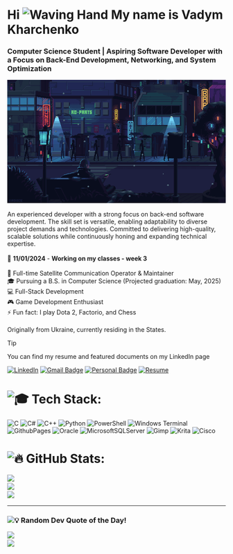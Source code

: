 # Hi <img src="https://raw.githubusercontent.com/Tarikul-Islam-Anik/Animated-Fluent-Emojis/master/Emojis/Hand%20gestures/Waving%20Hand.png" alt="Waving Hand" width="25" height="25" /> My name is Vadym Kharchenko

### Computer Science Student | Aspiring Software Developer with a Focus on Back-End Development, Networking, and System Optimization

![Alt text](./animation.gif)

An experienced developer with a strong focus on back-end software development. The skill set is versatile, enabling adaptability to diverse project demands and technologies. Committed to delivering high-quality, scalable solutions while continuously honing and expanding technical expertise.
<br>
<br>
📆 <b>11/01/2024</b> - <b>Working on my classes - week 3</b>
<br><br>
🚀 Full-time Satellite Communication Operator & Maintainer<br>
🎓 Pursuing a B.S. in Computer Science (Projected graduation: May, 2025)<br>
💻 Full-Stack Development<br>
🎮 Game Development Enthusiast<br>
⚡ Fun fact: I play Dota 2, Factorio, and Chess<be>
<br><br>Originally from Ukraine, currently residing in the States.
<be><br>

> [!TIP]
> You can find my resume and featured documents on my LinkedIn page

[![LinkedIn](https://img.shields.io/badge/LinkedIn-%230077B5.svg?logo=linkedin&logoColor=white)](https://www.linkedin.com/in/kharchenkov/) 
[![Gmail Badge](https://img.shields.io/badge/-vadym.kharcehnko@yahoo.com-6633cc?style=flat&color=0072b1&logo=Gmail&logoColor=white&link=mailto:vadym.kharcehnko@yahoo.com)](mailto:vadym.kharcehnko@yahoo.com)
[![Personal Badge](https://img.shields.io/badge/-Website-6633cc?style=flat&logo=Github&color=0072b1&logoColor=white&link=https://vadym-0k.github.io/)](https://vadym-0k.github.io/)
[![Resume](https://img.shields.io/badge/-Resume-6633cc?logo=icloud&color=0072b1&logoColor=white)](https://www.linkedin.com/in/kharchenkov/overlay/1727807190592/single-media-viewer/?profileId=ACoAADJpa9ABjMF-0VhKouvtN8wJr_jDJEv5ceg)

<!--<img align="right" alt="image" src="./XXXX.jpg"  width="300px"/>-->

# <picture><source srcset="https://fonts.gstatic.com/s/e/notoemoji/latest/1f393/512.webp" type="image/webp"><img src="https://fonts.gstatic.com/s/e/notoemoji/latest/1f393/512.gif" alt="🎓" width="32" height="32"></picture> Tech Stack:
![C](https://img.shields.io/badge/c-%2300599C.svg?style=for-the-badge&logo=c&logoColor=white) 
![C#](https://img.shields.io/badge/c%23-%23239120.svg?style=for-the-badge&logo=csharp&logoColor=white) 
![C++](https://img.shields.io/badge/c++-%2300599C.svg?style=for-the-badge&logo=c%2B%2B&logoColor=white) 
![Python](https://img.shields.io/badge/python-3670A0?style=for-the-badge&logo=python&logoColor=ffdd54) 
![PowerShell](https://img.shields.io/badge/PowerShell-%235391FE.svg?style=for-the-badge&logo=powershell&logoColor=white) 
![Windows Terminal](https://img.shields.io/badge/Windows%20Terminal-%234D4D4D.svg?style=for-the-badge&logo=windows-terminal&logoColor=white) 
![GithubPages](https://img.shields.io/badge/github%20pages-121013?style=for-the-badge&logo=github&logoColor=white) 
![Oracle](https://img.shields.io/badge/Oracle-F80000?style=for-the-badge&logo=oracle&logoColor=white) 
![MicrosoftSQLServer](https://img.shields.io/badge/Microsoft%20SQL%20Server-CC2927?style=for-the-badge&logo=microsoft%20sql%20server&logoColor=white) 
![Gimp](https://img.shields.io/badge/Gimp-657D8B?style=for-the-badge&logo=gimp&logoColor=FFFFFF) 
![Krita](https://img.shields.io/badge/Krita-203759?style=for-the-badge&logo=krita&logoColor=EEF37B) 
![Cisco](https://img.shields.io/badge/cisco-%23049fd9.svg?style=for-the-badge&logo=cisco&logoColor=black)



# <picture><source srcset="https://fonts.gstatic.com/s/e/notoemoji/latest/1f525/512.webp" type="image/webp"><img src="https://fonts.gstatic.com/s/e/notoemoji/latest/1f525/512.gif" alt="🔥" width="32" height="32"></picture> GitHub Stats:
![](https://github-readme-stats.vercel.app/api?username=vadym-0k&theme=dark&hide_border=true&include_all_commits=false&count_private=true)<br/>
![](https://github-readme-streak-stats.herokuapp.com/?user=vadym-0k&theme=dark&hide_border=true)<br/>
![](https://github-readme-stats.vercel.app/api/top-langs/?username=vadym-0k&theme=dark&hide_border=true&include_all_commits=false&count_private=true&layout=compact)

---

<!-- Proudly created with GPRM ( https://gprm.itsvg.in ) -->
<!--# 📊 GitHub Stats:
![](https://github-readme-streak-stats.herokuapp.com/?user=Vadym-0K&theme=onedark&hide_border=false)<br/>
<!--![](https://github-readme-stats.vercel.app/api/top-langs/?username=Vadym-0K&theme=onedark&hide_border=false&include_all_commits=true&count_private=true&layout=compact)


## 🏆 GitHub Trophies
![](https://github-profile-trophy.vercel.app/?username=Vadym-0K&theme=onedark&no-frame=false&no-bg=false&margin-w=4)-->





### <picture><source srcset="https://fonts.gstatic.com/s/e/notoemoji/latest/1f4a1/512.webp" type="image/webp"><img src="https://fonts.gstatic.com/s/e/notoemoji/latest/1f4a1/512.gif" alt="💡" width="32" height="32"></picture> Random Dev Quote of the Day!
![](https://quotes-github-readme.vercel.app/api?type=horizontal&theme=dark)<br>
[![](https://visitcount.itsvg.in/api?id=vadym-0k&icon=0&color=1)](https://visitcount.itsvg.in)

<!-- Proudly created with GPRM ( https://gprm.itsvg.in ) -->
